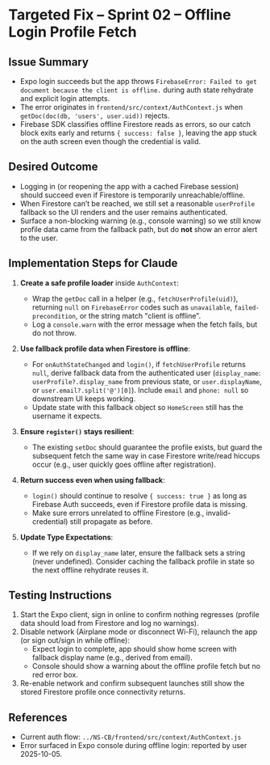 # Targeted Fix – Sprint 02 – Offline Login Profile Fetch

## Issue Summary
- Expo login succeeds but the app throws `FirebaseError: Failed to get document because the client is offline.` during auth state rehydrate and explicit login attempts.
- The error originates in `frontend/src/context/AuthContext.js` when `getDoc(doc(db, 'users', user.uid))` rejects.
- Firebase SDK classifies offline Firestore reads as errors, so our catch block exits early and returns `{ success: false }`, leaving the app stuck on the auth screen even though the credential is valid.

## Desired Outcome
- Logging in (or reopening the app with a cached Firebase session) should succeed even if Firestore is temporarily unreachable/offline.
- When Firestore can’t be reached, we still set a reasonable `userProfile` fallback so the UI renders and the user remains authenticated.
- Surface a non-blocking warning (e.g., console warning) so we still know profile data came from the fallback path, but do **not** show an error alert to the user.

## Implementation Steps for Claude
1. **Create a safe profile loader** inside `AuthContext`:
   - Wrap the `getDoc` call in a helper (e.g., `fetchUserProfile(uid)`), returning `null` on `FirebaseError` codes such as `unavailable`, `failed-precondition`, or the string match "client is offline".
   - Log a `console.warn` with the error message when the fetch fails, but do not throw.

2. **Use fallback profile data when Firestore is offline**:
   - For `onAuthStateChanged` and `login()`, if `fetchUserProfile` returns `null`, derive fallback data from the authenticated user (`display_name`: `userProfile?.display_name` from previous state, or `user.displayName`, or `user.email?.split('@')[0]`). Include `email` and `phone: null` so downstream UI keeps working.
   - Update state with this fallback object so `HomeScreen` still has the username it expects.

3. **Ensure `register()` stays resilient**:
   - The existing `setDoc` should guarantee the profile exists, but guard the subsequent fetch the same way in case Firestore write/read hiccups occur (e.g., user quickly goes offline after registration).

4. **Return success even when using fallback**:
   - `login()` should continue to resolve `{ success: true }` as long as Firebase Auth succeeds, even if Firestore profile data is missing.
   - Make sure errors unrelated to offline Firestore (e.g., invalid-credential) still propagate as before.

5. **Update Type Expectations**:
   - If we rely on `display_name` later, ensure the fallback sets a string (never undefined). Consider caching the fallback profile in state so the next offline rehydrate reuses it.

## Testing Instructions
1. Start the Expo client, sign in online to confirm nothing regresses (profile data should load from Firestore and log no warnings).
2. Disable network (Airplane mode or disconnect Wi-Fi), relaunch the app (or sign out/sign in while offline):
   - Expect login to complete, app should show home screen with fallback display name (e.g., derived from email).
   - Console should show a warning about the offline profile fetch but no red error box.
3. Re-enable network and confirm subsequent launches still show the stored Firestore profile once connectivity returns.

## References
- Current auth flow: `../NS-CB/frontend/src/context/AuthContext.js`
- Error surfaced in Expo console during offline login: reported by user 2025-10-05.
